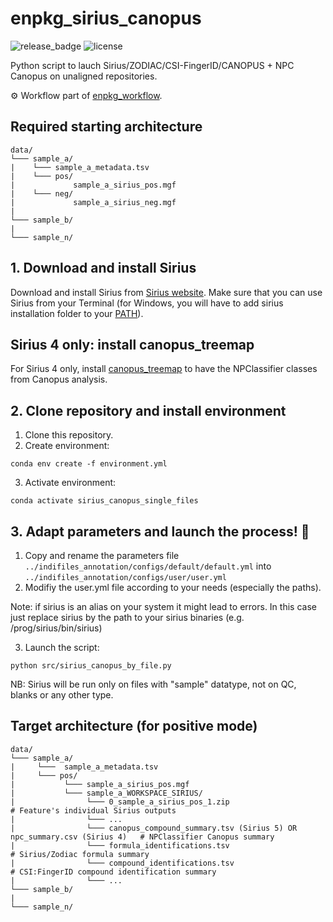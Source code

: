 # enpkg_sirius_canopus

![release_badge](https://img.shields.io/github/v/release/enpkg/enpkg_sirius_canopus)
![license](https://img.shields.io/github/license/enpkg/enpkg_sirius_canopus)

Python script to lauch Sirius/ZODIAC/CSI-FingerID/CANOPUS + NPC Canopus on unaligned repositories.  

⚙️ Workflow part of [enpkg_workflow](https://github.com/enpkg/enpkg_workflow).  

## Required starting architecture
```
data/
└─── sample_a/
|    └─── sample_a_metadata.tsv              
|    └─── pos/
|             sample_a_sirius_pos.mgf    
|    └─── neg/
|             sample_a_sirius_neg.mgf 
|
└─── sample_b/
|
└─── sample_n/
```

## 1. Download and install Sirius
Download and install Sirius from [Sirius website](https://bio.informatik.uni-jena.de/software/sirius/). Make sure that you can use Sirius from your Terminal (for Windows, you will have to add sirius installation folder to your [PATH](https://docs.microsoft.com/en-us/previous-versions/office/developer/sharepoint-2010/ee537574(v=office.14))).

## Sirius 4 only: install canopus_treemap
For Sirius 4 only, install [canopus_treemap](https://github.com/kaibioinfo/canopus_treemap) to have the NPClassifier classes from Canopus analysis. 

## 2. Clone repository and install environment

1. Clone this repository.
2. Create environment: 
```console 
conda env create -f environment.yml
```
3. Activate environment:  
```console 
conda activate sirius_canopus_single_files
```

## 3. Adapt parameters and launch the process! 🚀

1. Copy and rename the parameters file <code>../indifiles_annotation/configs/default/default.yml</code> into <code>../indifiles_annotation/configs/user/user.yml</code>
2. Modifiy the user.yml file according to your needs (especially the paths).

Note: if sirius is an alias on your system it might lead to errors. In this case just replace sirius by the path to your sirius binaries (e.g. /prog/sirius/bin/sirius) 


3. Launch the script:
```console 
python src/sirius_canopus_by_file.py
```
NB: Sirius will be run only on files with "sample" datatype, not on QC, blanks or any other type.

##  Target architecture (for positive mode)

```
data/
└─── sample_a/
|     └───  sample_a_metadata.tsv
|     └─── pos/
|           └─── sample_a_sirius_pos.mgf
|           └─── sample_a_WORKSPACE_SIRIUS/
|                └─── 0_sample_a_sirius_pos_1.zip                                             # Feature's individual Sirius outputs
|                └─── ...
|                └─── canopus_compound_summary.tsv (Sirius 5) OR npc_summary.csv (Sirius 4)   # NPClassifier Canopus summary
|                └─── formula_identifications.tsv                                             # Sirius/Zodiac formula summary
|                └─── compound_identifications.tsv                                            # CSI:FingerID compound identification summary
|                └─── ...
└─── sample_b/
|
└─── sample_n/
```


